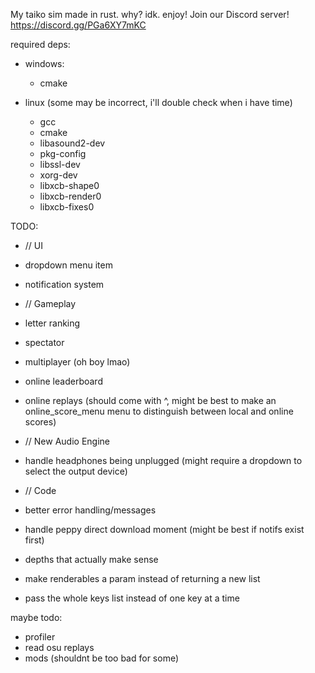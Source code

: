 My taiko sim made in rust. why? idk. enjoy!
Join our Discord server! https://discord.gg/PGa6XY7mKC

required deps:
 - windows:
   - cmake

 - linux (some may be incorrect, i'll double check when i have time)
   - gcc
   - cmake
   - libasound2-dev
   - pkg-config
   - libssl-dev
   - xorg-dev
   - libxcb-shape0
   - libxcb-render0
   - libxcb-fixes0
   

TODO:
- // UI
 - dropdown menu item
 - notification system
  
- // Gameplay
 - letter ranking
 - spectator
 - multiplayer (oh boy lmao)
 - online leaderboard
 - online replays (should come with ^, might be best to make an online_score_menu menu to distinguish between local and online scores)

- // New Audio Engine
 - handle headphones being unplugged (might require a dropdown to select the output device)

- // Code
 - better error handling/messages
 - handle peppy direct download moment (might be best if notifs exist first)
 - depths that actually make sense
 - make renderables a param instead of returning a new list
 - pass the whole keys list instead of one key at a time
  
maybe todo:
 - profiler
 - read osu replays
 - mods (shouldnt be too bad for some)